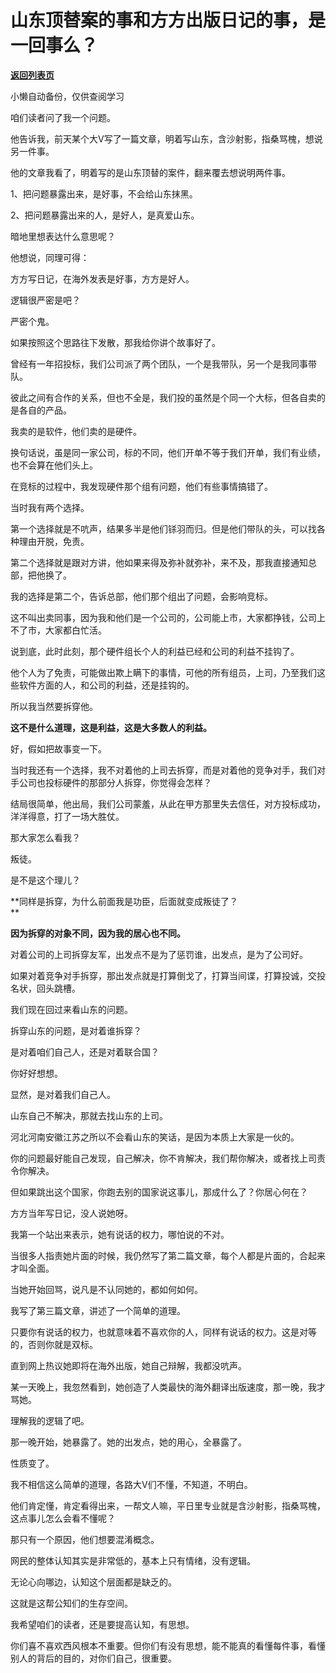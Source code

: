 # 山东顶替案的事和方方出版日记的事，是一回事么？

[**返回列表页**](/gzh/记忆承载3)

小懒自动备份，仅供查阅学习

咱们读者问了我一个问题。  

  

他告诉我，前天某个大V写了一篇文章，明着写山东，含沙射影，指桑骂槐，想说另一件事。

  

他的文章我看了，明着写的是山东顶替的案件，翻来覆去想说明两件事。

  

1、把问题暴露出来，是好事，不会给山东抹黑。

2、把问题暴露出来的人，是好人，是真爱山东。

  

暗地里想表达什么意思呢？  

  

他想说，同理可得：

  

方方写日记，在海外发表是好事，方方是好人。

  

逻辑很严密是吧？  

  

严密个鬼。

  

如果按照这个思路往下发散，那我给你讲个故事好了。  

  

曾经有一年招投标，我们公司派了两个团队，一个是我带队，另一个是我同事带队。  

  

彼此之间有合作的关系，但也不全是，我们投的虽然是个同一个大标，但各自卖的是各自的产品。

  

我卖的是软件，他们卖的是硬件。  

  

换句话说，虽是同一家公司，标的不同，他们开单不等于我们开单，我们有业绩，也不会算在他们头上。  

  

在竞标的过程中，我发现硬件那个组有问题，他们有些事情搞错了。  

  

当时我有两个选择。  

  

第一个选择就是不吭声，结果多半是他们铩羽而归。但是他们带队的头，可以找各种理由开脱，免责。  

  

第二个选择就是跟对方讲，他如果来得及弥补就弥补，来不及，那我直接通知总部，把他换了。

  

我的选择是第二个，告诉总部，他们那个组出了问题，会影响竞标。  

  

这不叫出卖同事，因为我和他们是一个公司的，公司能上市，大家都挣钱，公司上不了市，大家都白忙活。

  

说到底，此时此刻，那个硬件组长个人的利益已经和公司的利益不挂钩了。

  

他个人为了免责，可能做出欺上瞒下的事情，可他的所有组员，上司，乃至我们这些软件方面的人，和公司的利益，还是挂钩的。  

  

所以我当然要拆穿他。

  

 **这不是什么道理，这是利益，这是大多数人的利益。**

  

好，假如把故事变一下。  

  

当时我还有一个选择，我不对着他的上司去拆穿，而是对着他的竞争对手，我们对手公司也投标硬件的那部分人拆穿，你觉得会怎样？  

  

结局很简单，他出局，我们公司蒙羞，从此在甲方那里失去信任，对方投标成功，洋洋得意，打了一场大胜仗。  

  

那大家怎么看我？

  

叛徒。

  

是不是这个理儿？  

  

 **同样是拆穿，为什么前面我是功臣，后面就变成叛徒了？  
**

  

 **因为拆穿的对象不同，因为我的居心也不同。**

  

对着公司的上司拆穿友军，出发点不是为了惩罚谁，出发点，是为了公司好。

  

如果对着竞争对手拆穿，那出发点就是打算倒戈了，打算当间谍，打算投诚，交投名状，回头跳槽。

  

我们现在回过来看山东的问题。  

  

拆穿山东的问题，是对着谁拆穿？

  

是对着咱们自己人，还是对着联合国？  

  

你好好想想。

  

显然，是对着我们自己人。

  

山东自己不解决，那就去找山东的上司。  

  

河北河南安徽江苏之所以不会看山东的笑话，是因为本质上大家是一伙的。  

  

你的问题最好能自己发现，自己解决，你不肯解决，我们帮你解决，或者找上司责令你解决。  

  

但如果跳出这个国家，你跑去别的国家说这事儿，那成什么了？你居心何在？  

  

方方当年写日记，没人说她呀。  

  

我第一个站出来表示，她有说话的权力，哪怕说的不对。

  

当很多人指责她片面的时候，我仍然写了第二篇文章，每个人都是片面的，合起来才叫全面。  

  

当她开始回骂，说凡是不认同她的，都如何如何。

  

我写了第三篇文章，讲述了一个简单的道理。

  

只要你有说话的权力，也就意味着不喜欢你的人，同样有说话的权力。这是对等的，否则你就是双标。

  

直到网上热议她即将在海外出版，她自己辩解，我都没吭声。  

  

某一天晚上，我忽然看到，她创造了人类最快的海外翻译出版速度，那一晚，我才骂她。

  

理解我的逻辑了吧。  

  

那一晚开始，她暴露了。她的出发点，她的用心，全暴露了。  

  

性质变了。

  

我不相信这么简单的道理，各路大V们不懂，不知道，不明白。  

  

他们肯定懂，肯定看得出来，一帮文人嘛，平日里专业就是含沙射影，指桑骂槐，这点事儿怎么会看不懂呢？

  

那只有一个原因，他们想要混淆概念。

  

网民的整体认知其实是非常低的，基本上只有情绪，没有逻辑。  

  

无论心向哪边，认知这个层面都是缺乏的。  

  

这就是这帮公知们的生存空间。

  

我希望咱们的读者，还是要提高认知，有思想。

  

你们喜不喜欢西风根本不重要。但你们有没有思想，能不能真的看懂每件事，看懂别人的背后的目的，对你们自己，很重要。

